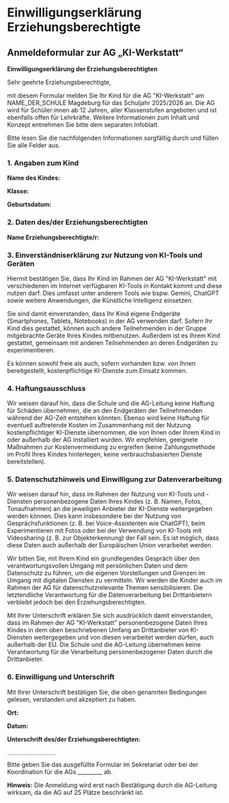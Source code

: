 # Einwilligungserklärung Erziehungsberechtigte

## Anmeldeformular zur AG „KI-Werkstatt“

**Einwilligungserklärung der Erziehungsberechtigten**

Sehr geehrte Erziehungsberechtigte,

mit diesem Formular melden Sie Ihr Kind für die AG "KI-Werkstatt" am NAME_DER_SCHULE Magdeburg für das Schuljahr 2025/2026 an. Die AG wird für Schüler\:innen ab 12 Jahren, aller Klassenstufen angeboten und ist ebenfalls offen für Lehrkräfte. Weitere Informationen zum Inhalt und Konzept entnehmen Sie bitte dem separaten Infoblatt.

Bitte lesen Sie die nachfolgenden Informationen sorgfältig durch und füllen Sie alle Felder aus.

### 1. Angaben zum Kind

**Name des Kindes:**

**Klasse:**

**Geburtsdatum:**

### 2. Daten des/der Erziehungsberechtigten

**Name Erziehungsberechtigte/r:**

### 3. Einverständniserklärung zur Nutzung von KI-Tools und Geräten

Hiermit bestätigen Sie, dass Ihr Kind im Rahmen der AG "KI-Werkstatt" mit verschiedenen im Internet verfügbaren KI-Tools in Kontakt kommt und diese nutzen darf. Dies umfasst unter anderem Tools wie bspw. Gemini, ChatGPT sowie weitere Anwendungen, die Künstliche Intelligenz einsetzen.

Sie sind damit einverstanden, dass Ihr Kind eigene Endgeräte (Smartphones, Tablets, Notebooks) in der AG verwenden darf. Sofern Ihr Kind dies gestattet, können auch andere Teilnehmenden in der Gruppe mitgebrachte Geräte Ihres Kindes mitbenutzen. Außerdem ist es Ihrem Kind gestattet, gemeinsam mit anderen Teilnehmenden an deren Endgeräten zu experimentieren.

Es können sowohl freie als auch, sofern vorhanden bzw. von Ihnen bereitgestellt, kostenpflichtige KI-Dienste zum Einsatz kommen.

### 4. Haftungsausschluss

Wir weisen darauf hin, dass die Schule und die AG-Leitung keine Haftung für Schäden übernehmen, die an den Endgeräten der Teilnehmenden während der AG-Zeit entstehen könnten. Ebenso wird keine Haftung für eventuell auftretende Kosten im Zusammenhang mit der Nutzung kostenpflichtiger KI-Dienste übernommen, die von Ihnen oder Ihrem Kind in oder außerhalb der AG installiert wurden. Wir empfehlen, geeignete Maßnahmen zur Kostenvermeidung zu ergreifen (keine Zahlungsmethode im Profil Ihres Kindes hinterlegen, keine verbrauchsbasierten Dienste bereitstellen).

### 5. Datenschutzhinweis und Einwilligung zur Datenverarbeitung

Wir weisen darauf hin, dass im Rahmen der Nutzung von KI-Tools und -Diensten personenbezogene Daten Ihres Kindes (z. B. Namen, Fotos, Tonaufnahmen) an die jeweiligen Anbieter der KI-Dienste weitergegeben werden können. Dies kann insbesondere bei der Nutzung von Gesprächsfunktionen (z. B. bei Voice-Assistenten wie ChatGPT), beim Experimentieren mit Fotos oder bei der Verwendung von KI-Tools mit Videosharing (z. B. zur Objekterkennung) der Fall sein. Es ist möglich, dass diese Daten auch außerhalb der Europäischen Union verarbeitet werden.

Wir bitten Sie, mit Ihrem Kind ein grundlegendes Gespräch über den verantwortungsvollen Umgang mit persönlichen Daten und dem Datenschutz zu führen, um die eigenen Vorstellungen und Grenzen im Umgang mit digitalen Diensten zu vermitteln. Wir werden die Kinder auch im Rahmen der AG für datenschutzrelevante Themen sensibilisieren. Die letztendliche Verantwortung für die Datenverarbeitung bei Drittanbietern verbleibt jedoch bei den Erziehungsberechtigten.

Mit Ihrer Unterschrift erklären Sie sich ausdrücklich damit einverstanden, dass im Rahmen der AG "KI-Werkstatt" personenbezogene Daten Ihres Kindes in dem oben beschriebenen Umfang an Drittanbieter von KI-Diensten weitergegeben und von diesen verarbeitet werden dürfen, auch außerhalb der EU. Die Schule und die AG-Leitung übernehmen keine Verantwortung für die Verarbeitung personenbezogener Daten durch die Drittanbieter.

### 6. Einwilligung und Unterschrift

Mit Ihrer Unterschrift bestätigen Sie, die oben genannten Bedingungen gelesen, verstanden und akzeptiert zu haben.

**Ort:**

**Datum:**

**Unterschrift des/der Erziehungsberechtigten:**

```
________________
```

Bitte geben Sie das ausgefüllte Formular im Sekretariat oder bei der Koordination für die AGs \_\_\_\_\_\_\_\_\_ ab.

**Hinweis:** Die Anmeldung wird erst nach Bestätigung durch die AG-Leitung wirksam, da die AG auf 25 Plätze beschränkt ist.
